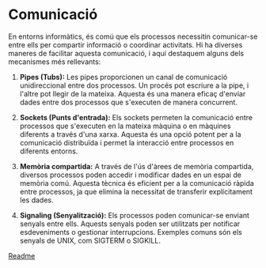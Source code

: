 # Comunicació
En entorns informàtics, és comú que els processos necessitin comunicar-se entre ells per compartir informació o coordinar activitats. Hi ha diverses maneres de facilitar aquesta comunicació, i aquí destaquem alguns dels mecanismes més rellevants:

1. **Pipes (Tubs):** Les pipes proporcionen un canal de comunicació unidireccional entre dos processos. Un procés pot escriure a la pipe, i l'altre pot llegir de la mateixa. Aquesta és una manera eficaç d'enviar dades entre dos processos que s'executen de manera concurrent.

2. **Sockets (Punts d'entrada):** Els sockets permeten la comunicació entre processos que s'executen en la mateixa màquina o en màquines diferents a través d'una xarxa. Aquesta és una opció potent per a la comunicació distribuïda i permet la interacció entre processos en diferents entorns.

3. **Memòria compartida:** A través de l'ús d'àrees de memòria compartida, diversos processos poden accedir i modificar dades en un espai de memòria comú. Aquesta tècnica és eficient per a la comunicació ràpida entre processos, ja que elimina la necessitat de transferir explícitament les dades.

4. **Signaling (Senyalització):** Els processos poden comunicar-se enviant senyals entre ells. Aquests senyals poden ser utilitzats per notificar esdeveniments o gestionar interrupcions. Exemples comuns són els senyals de UNIX, com SIGTERM o SIGKILL.

[Readme](readme.md)